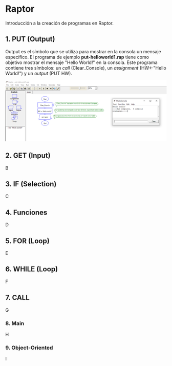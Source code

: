 # Raptor
Introducción a la creación de programas en Raptor.

## 1. PUT (Output)
Output es el símbolo que se utiliza para mostrar en la consola un mensaje específico. El programa de ejemplo **put-helloworld1.rap** tiene como objetivo mostrar el mensaje "Hello World!" en la consola. Este programa contiene tres símbolos: un _call_ (Clear_Console), un _assignment_ (HW←"Hello World!") y un _output_ (PUT HW).

![Figure 1-1](images/1-1.png?raw=true)

## 2. GET (Input)
B

## 3. IF (Selection)
C

## 4. Funciones
D

## 5. FOR (Loop)
E

## 6. WHILE (Loop)
F

## 7. CALL
G

### 8. Main
H

### 9. Object-Oriented
I
